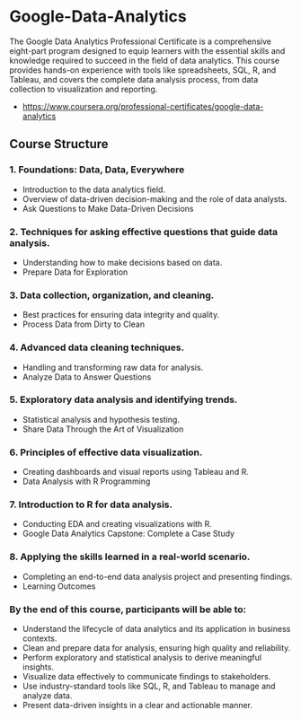 # Google-Data-Analytics
The Google Data Analytics Professional Certificate is a comprehensive eight-part program designed to equip learners with the essential skills and knowledge required
to succeed in the field of data analytics. This course provides hands-on experience with tools like spreadsheets, SQL, R, and Tableau, and covers the complete data analysis
process, from data collection to visualization and reporting.
- https://www.coursera.org/professional-certificates/google-data-analytics
## Course Structure
### 1. Foundations: Data, Data, Everywhere
- Introduction to the data analytics field.
- Overview of data-driven decision-making and the role of data analysts.
- Ask Questions to Make Data-Driven Decisions
### 2. Techniques for asking effective questions that guide data analysis.
- Understanding how to make decisions based on data.
- Prepare Data for Exploration
### 3. Data collection, organization, and cleaning.
- Best practices for ensuring data integrity and quality.
- Process Data from Dirty to Clean
### 4. Advanced data cleaning techniques.
- Handling and transforming raw data for analysis.
- Analyze Data to Answer Questions
### 5. Exploratory data analysis and identifying trends.
- Statistical analysis and hypothesis testing.
- Share Data Through the Art of Visualization
### 6. Principles of effective data visualization.
- Creating dashboards and visual reports using Tableau and R.
- Data Analysis with R Programming
### 7. Introduction to R for data analysis.
- Conducting EDA and creating visualizations with R.
- Google Data Analytics Capstone: Complete a Case Study
### 8. Applying the skills learned in a real-world scenario.
- Completing an end-to-end data analysis project and presenting findings.
- Learning Outcomes

### By the end of this course, participants will be able to:
- Understand the lifecycle of data analytics and its application in business contexts.
- Clean and prepare data for analysis, ensuring high quality and reliability.
- Perform exploratory and statistical analysis to derive meaningful insights.
- Visualize data effectively to communicate findings to stakeholders.
- Use industry-standard tools like SQL, R, and Tableau to manage and analyze data.
- Present data-driven insights in a clear and actionable manner.
